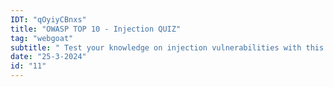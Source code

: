 ```yaml
---
IDT: "qOyiyCBnxs"
title: "OWASP TOP 10 - Injection QUIZ"
tag: "webgoat"
subtitle: " Test your knowledge on injection vulnerabilities with this OWASP TOP 10 quiz. "
date: "25-3-2024"
id: "11"
---
```

